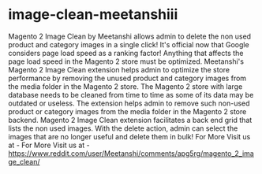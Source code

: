 # image-clean-meetanshiii
Magento 2 Image Clean by Meetanshi allows admin to delete the non used product and category images in a single click!   It's official now that Google considers page load speed as a ranking factor! Anything that affects the page load speed in the Magento 2 store must be optimized. Meetanshi's Magento 2 Image Clean extension helps admin to optimize the store performance by removing the unused product and category images from the media folder in the Magento 2 store.  The Magento 2 store with large database needs to be cleaned from time to time as some of its data may be outdated or useless. The extension helps admin to remove such non-used product or category images from the media folder in the Magento 2 store backend.  Magento 2 Image Clean extension facilitates a back end grid that lists the non used images. With the delete action, admin can select the images that are no longer useful and delete them in bulk!
For More Visit us at - For More Visit us at -  https://www.reddit.com/user/Meetanshi/comments/apg5rg/magento_2_image_clean/
